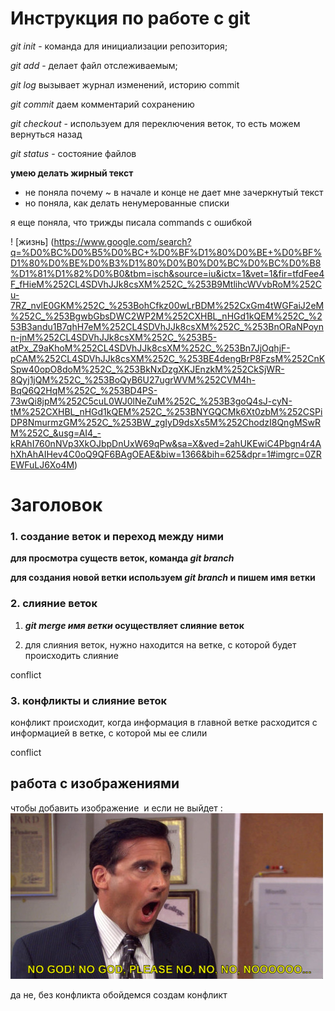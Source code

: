 # Инструкция по работе с git

*git init* - команда для инициализации репозитория;

*git add* - делает файл отслеживаемым;

*git log* вызывает журнал изменений, историю commit

*git commit* даем комментарий сохранению

*git checkout* - используем для переключения веток, то есть можем вернуться назад

*git status* - состояние файлов

**умею делать жирный текст**

* не поняла почему ~ в начале и конце не дает мне зачеркнутый текст
* но поняла, как делать ненумерованные списки

я еще поняла, что трижды писала commands с ошибкой

! [жизнь] (https://www.google.com/search?q=%D0%BC%D0%B5%D0%BC+%D0%BF%D1%80%D0%BE+%D0%BF%D1%80%D0%BE%D0%B3%D1%80%D0%B0%D0%BC%D0%BC%D0%B8%D1%81%D1%82%D0%B0&tbm=isch&source=iu&ictx=1&vet=1&fir=tfdFee4F_fHieM%252CL4SDVhJJk8csXM%252C_%253B9MtlihcWVvbRoM%252Cu-7RZ_nvlE0GKM%252C_%253BohCfkz00wLrBDM%252CxGm4tWGFaiJ2eM%252C_%253BgwbGbsDWC2WP2M%252CXHBL_nHGd1kQEM%252C_%253B3andu1B7qhH7eM%252CL4SDVhJJk8csXM%252C_%253BnORaNPoynn-jnM%252CL4SDVhJJk8csXM%252C_%253B5-atPx_Z9aKhoM%252CL4SDVhJJk8csXM%252C_%253Bn7JjOqhjF-pCAM%252CL4SDVhJJk8csXM%252C_%253BE4dengBrP8FzsM%252CnKSpw40opO8doM%252C_%253BkNxDzgXKJEnzkM%252CkSjWR-8Qyj1jQM%252C_%253BoQyB6U27ugrWVM%252CVM4h-BqQ6Q2HqM%252C_%253BD4PS-73wQi8jpM%252C5cuL0WJ0lNeZuM%252C_%253B3goQ4sJ-cyN-tM%252CXHBL_nHGd1kQEM%252C_%253BNYGQCMk6Xt0zbM%252CSPiDP8NmurmzGM%252C_%253BW_zgIyD9dsXs5M%252ChodzI8QngMSwRM%252C_&usg=AI4_-kRAhI760nNVp3XkOJbpDnUxW69qPw&sa=X&ved=2ahUKEwiC4Pbgn4r4AhXhAhAIHev4C0oQ9QF6BAgOEAE&biw=1366&bih=625&dpr=1#imgrc=0ZREWFuLJ6Xo4M)

# Заголовок

### 1. создание веток и переход между ними

__для просмотра существ веток, команда *git branch*__

__для создания новой ветки используем *git branch* и пишем имя ветки__

### 2. слияние веток

1. __*git merge имя ветки* осуществляет слияние веток__

2. для слияния веток, нужно находится на ветке, с которой будет происходить слияние

conflict

### 3. конфликты и слияние веток

конфликт происходит, когда информация в главной ветке расходится с информацией в ветке, с которой мы ее слили 

conflict

## работа с изображениями 

чтобы добавить изображение ![]() и если не выйдет :
![моя реакция если добавить изображение не выйдет](noooo.jpg)

да не, без конфликта обойдемся
создам конфликт
